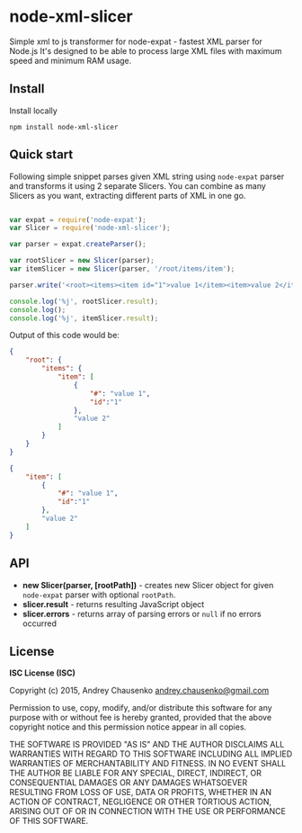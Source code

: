 # node-xml-slicer

Simple xml to js transformer for node-expat - fastest XML parser for Node.js
It's designed to be able to process large XML files with maximum speed and minimum RAM usage. 

## Install
Install locally
```
npm install node-xml-slicer
```

## Quick start
Following simple snippet parses given XML string using `node-expat` parser and transforms it using 2 separate Slicers.
You can combine as many Slicers as you want, extracting different parts of XML in one go. 
```javascript

var expat = require('node-expat');
var Slicer = require('node-xml-slicer');

var parser = expat.createParser();

var rootSlicer = new Slicer(parser);
var itemSlicer = new Slicer(parser, '/root/items/item');

parser.write('<root><items><item id="1">value 1</item><item>value 2</item></items></root>');

console.log('%j', rootSlicer.result);
console.log();
console.log('%j', itemSlicer.result);
```

Output of this code would be:
```json
{
    "root": {
        "items": {
            "item": [
                {
                    "#": "value 1",
                    "id":"1"
                },
                "value 2"
            ]
        }
    }
}

{
    "item": [
        {
            "#": "value 1",
            "id":"1"
        },
        "value 2"
    ]
}
```


## API
* **new Slicer(parser, [rootPath])** - creates new Slicer object for given `node-expat` parser with optional `rootPath`.
* **slicer.result** - returns resulting JavaScript object
* **slicer.errors** - returns array of parsing errors or `null` if no errors occurred

## License 
**ISC License (ISC)**

Copyright (c) 2015, Andrey Chausenko <andrey.chausenko@gmail.com>

Permission to use, copy, modify, and/or distribute this software for any
purpose with or without fee is hereby granted, provided that the above
copyright notice and this permission notice appear in all copies.

THE SOFTWARE IS PROVIDED "AS IS" AND THE AUTHOR DISCLAIMS ALL WARRANTIES
WITH REGARD TO THIS SOFTWARE INCLUDING ALL IMPLIED WARRANTIES OF
MERCHANTABILITY AND FITNESS. IN NO EVENT SHALL THE AUTHOR BE LIABLE FOR
ANY SPECIAL, DIRECT, INDIRECT, OR CONSEQUENTIAL DAMAGES OR ANY DAMAGES
WHATSOEVER RESULTING FROM LOSS OF USE, DATA OR PROFITS, WHETHER IN AN
ACTION OF CONTRACT, NEGLIGENCE OR OTHER TORTIOUS ACTION, ARISING OUT OF
OR IN CONNECTION WITH THE USE OR PERFORMANCE OF THIS SOFTWARE.
